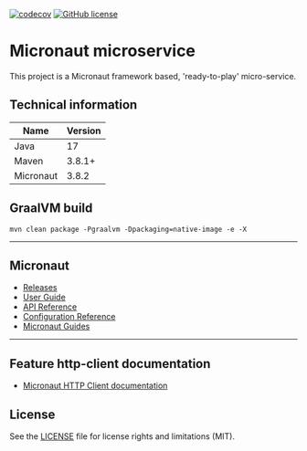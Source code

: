 [![codecov](https://img.shields.io/codecov/c/github/starichkovva/micronaut-micro-service?style=for-the-badge)](https://app.codecov.io/github/starichkovva/micronaut-micro-service)
[![GitHub license](https://img.shields.io/github/license/starichkovva/micronaut-micro-service?style=for-the-badge)](https://github.com/starichkovva/micronaut-micro-service/blob/main/LICENSE.md)

Micronaut microservice
=
This project is a Micronaut framework based, 'ready-to-play' micro-service.

## Technical information

| Name      | Version |
|-----------|---------|
| Java      | 17      |
| Maven     | 3.8.1+  |
| Micronaut | 3.8.2   |

## GraalVM build

```
mvn clean package -Pgraalvm -Dpackaging=native-image -e -X
```

---

## Micronaut

- [Releases](https://github.com/micronaut-projects/micronaut-core/releases)
- [User Guide](https://docs.micronaut.io/latest/guide/index.html)
- [API Reference](https://docs.micronaut.io/latest/api/index.html)
- [Configuration Reference](https://docs.micronaut.io/latest/guide/configurationreference.html)
- [Micronaut Guides](https://guides.micronaut.io/index.html)

---

## Feature http-client documentation

- [Micronaut HTTP Client documentation](https://docs.micronaut.io/latest/guide/index.html#httpClient)

## License

See the [LICENSE](LICENSE.md) file for license rights and limitations (MIT).
